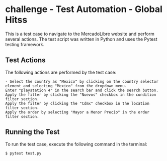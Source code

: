 # challenge - Test Automation - Global Hitss

This is a test case to navigate to the MercadoLibre website and perform several actions. 
The test script was written in Python and uses the Pytest testing framework.

## Test Actions

The following actions are performed by the test case:

    - Select the country as "Mexico" by clicking on the country selector element and selecting "Mexico" from the dropdown menu.
    Enter "playstation 4" in the search bar and click the search button.
    Apply the filter by clicking the "Nuevos" checkbox in the condition filter section.
    Apply the filter by clicking the "Cdmx" checkbox in the location filter section.
    Apply the order by selecting "Mayor a Menor Precio" in the order filter section.


## Running the Test

To run the test case, execute the following command in the terminal:

```
$ pytest test.py
```
